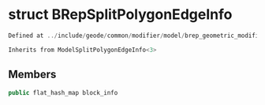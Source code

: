 # struct BRepSplitPolygonEdgeInfo

```cpp
Defined at ../include/geode/common/modifier/model/brep_geometric_modifier.h#78
```

```cpp
Inherits from ModelSplitPolygonEdgeInfo<3>
```



## Members

```cpp
public flat_hash_map block_info

```



